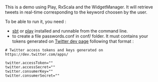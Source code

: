 This is a demo using Play, RxScala and the WidgetManager.
It will retrieve tweets in real-time corresponding to the keyword choosen by the user.

To be able to run it, you need :

- [sbt](http://www.scala-sbt.org/0.13.2/docs/Getting-Started/Setup.html) or [play](http://www.playframework.com/documentation/2.0/Installing) installed and runnable from the command line.
- to create a file passwords.conf in conf/ folder. It must contains your tokens generated on [Twitter dev page](https://dev.twitter.com/apps) following that format :

```
# Twitter access tokens and keys generated on https://dev.twitter.com/apps/

twitter.accessToken=""
twitter.accessSecret=""
twitter.consumerKey=""
twitter.consumerSecret=""
```